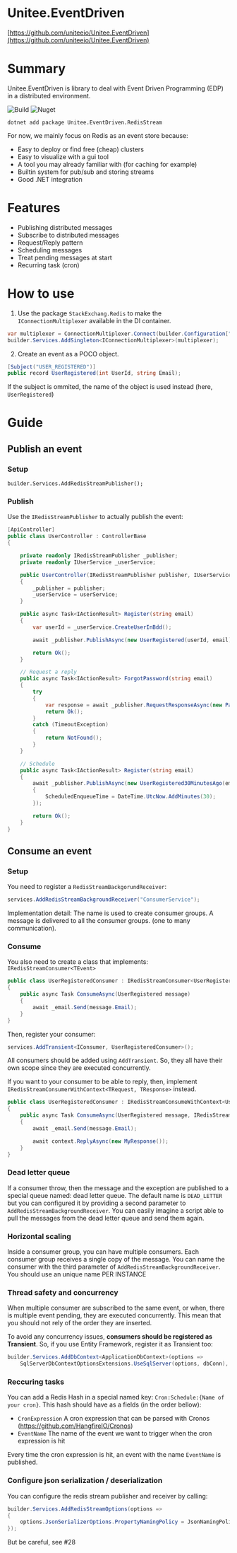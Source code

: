 # Unitee.EventDriven

[https://github.com/uniteeio/Unitee.EventDriven](https://github.com/uniteeio/Unitee.EventDriven)

# Summary

Unitee.EventDriven is library to deal with Event Driven Programming (EDP) in a distributed environment.

![Build](https://img.shields.io/github/actions/workflow/status/uniteeio/Unitee.EventDriven/publish.yml?style=flat-square)
![Nuget](https://img.shields.io/nuget/v/Unitee.EventDriven.RedisStream?style=flat-square)
```
dotnet add package Unitee.EventDriven.RedisStream
```

For now, we mainly focus on Redis as an event store because:
  - Easy to deploy or find free (cheap) clusters
  - Easy to visualize with a gui tool
  - A tool you may already familiar with (for caching for example)
  - Builtin system for pub/sub and storing streams
  - Good .NET integration

# Features
  - Publishing distributed messages
  - Subscribe to distributed messages
  - Request/Reply pattern
  - Scheduling messages
  - Treat pending messages at start
  - Recurring task (cron)

# How to use

1) Use the package `StackExchang.Redis` to make the `IConnectionMultiplexer` available in the DI container.

```csharp
var multiplexer = ConnectionMultiplexer.Connect(builder.Configuration["Redis:ConnectionString"]);
builder.Services.AddSingleton<IConnectionMultiplexer>(multiplexer);
```

2) Create an event as a POCO object.

```csharp
[Subject("USER_REGISTERED")]
public record UserRegistered(int UserId, string Email);
```

If the subject is ommited, the name of the object is used instead (here, `UserRegistered`)

# Guide

## Publish an event

### Setup

```csahrp
builder.Services.AddRedisStreamPublisher();
```

### Publish

Use the `IRedisStreamPublisher` to actually publish the event:

```csharp
[ApiController]
public class UserController : ControllerBase
{

    private readonly IRedisStreamPublisher _publisher;
    private readonly IUserService _userService;

    public UserController(IRedisStreamPublisher publisher, IUserService userService)
    {
        _publisher = publisher;
        _userService = userService;
    }

    public async Task<IActionResult> Register(string email)
    {
        var userId = _userService.CreateUserInBdd();

        await _publisher.PublishAsync(new UserRegistered(userId, email));

        return Ok();
    }

    // Request a reply
    public async Task<IActionResult> ForgotPassword(string email)
    {
        try
        {
            var response = await _publisher.RequestResponseAsync(new PasswordForgotten(email));
            return Ok();
        }
        catch (TimeoutException)
        {
            return NotFound();
        }
    }

    // Schedule
    public async Task<IActionResult> Register(string email)
    {
        await _publisher.PublishAsync(new UserRegistered30MinutesAgo(email), new()
        {
            ScheduledEnqueueTime = DateTime.UtcNow.AddMinutes(30);
        });

        return Ok();
    }
}

```

## Consume an event

### Setup

You need to register a `RedisStreamBackgorundReceiver`:

```csharp
services.AddRedisStreamBackgroundReceiver("ConsumerService");
```

Implementation detail: The name is used to create consumer groups. A message is delivered to all the consumer groups. (one to many communication).

### Consume

You also need to create a class that implements: `IRedisStreamConsumer<TEvent>`

```csharp
public class UserRegisteredConsumer : IRedisStreamConsumer<UserRegistered>
{
    public async Task ConsumeAsync(UserRegistered message)
    {
        await _email.Send(message.Email);
    }
}
```

Then, register your consumer:

```csharp
services.AddTransient<IConsumer, UserRegisteredConsumer>();
```

All consumers should be added using `AddTransient`. So, they all have their own scope since they are executed concurrently.

If you want to your consumer to be able to reply, then, implement `IRedisStreamConsumerWithContext<TRequest, TResponse>` instead.

```csharp
public class UserRegisteredConsumer : IRedisStreamConsumeWithContext<UserRegistered, MyResponse>
{
    public async Task ConsumeAsync(UserRegistered message, IRedisStreamMessageContext context)
    {
        await _email.Send(message.Email);

        await context.ReplyAsync(new MyResponse());
    }
}
```

### Dead letter queue

If a consumer throw, then the message and the exception are published to a special queue named: dead letter queue.
The default name is `DEAD_LETTER` but you can configured it by providing a second parameter to `AddRedisStreamBackgroundReceiver`. You can easily imagine a script able to pull the messages from the dead letter queue and send them again.


### Horizontal scaling

Inside a consumer group, you can have multiple consumers. Each consumer group receives a single copy of the message.
You can name the consumer with the third parameter of `AddRedisStreamBackgroundReceiver`. You should use an unique name PER INSTANCE

### Thread safety and concurrency

When multiple consumer are subscribed to the same event, or when, there is multiple event pending, they are executed concurrently.
This mean that you should not rely of the order they are inserted.

To avoid any concurrency issues, **consumers should be registered as Transient**. So, if you use Entity Framework, register it as Transient too:

```cs
builder.Services.AddDbContext<ApplicationDbContext>(options =>
    SqlServerDbContextOptionsExtensions.UseSqlServer(options, dbConn), ServiceLifetime.Transient);
```

### Reccuring tasks

You can add a Redis Hash in a special named key: `Cron:Schedule:{Name of your cron}`. This hash should have as a fields (in the order bellow):
  - `CronExpression` A cron expression that can be parsed with Cronos (https://github.com/HangfireIO/Cronos)
  - `EventName` The name of the event we want to trigger when the cron expression is hit

Every time the cron expression is hit, an event with the name `EventName` is published.

### Configure json serialization / deserialization

You can configure the redis stream publisher and receiver by calling:

```cs
builder.Services.AddRedisStreamOptions(options =>
{
    options.JsonSerializerOptions.PropertyNamingPolicy = JsonNamingPolicy.CamelCase;
});
```

But be careful, see #28

